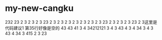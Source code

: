 # my-new-cangku
232
23
2
3
2
3
2
3
23
2
3
2
3
2
3
2
3
2
3
2
3
2
3
23
2
3
2
3
2
3
23
2
3这里是代码建议1
第35行好像是空的
43
43
41
3
4
34212121
3
4
3
43
4
3
4
34
3
4
3
43
4
34
3
415
2
3
23
